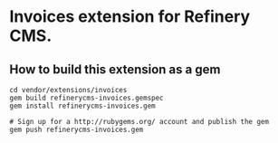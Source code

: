 # Invoices extension for Refinery CMS.

## How to build this extension as a gem

    cd vendor/extensions/invoices
    gem build refinerycms-invoices.gemspec
    gem install refinerycms-invoices.gem

    # Sign up for a http://rubygems.org/ account and publish the gem
    gem push refinerycms-invoices.gem